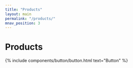 ```yaml
---
title: "Products"
layout: main
permalink: "/products/"
mnav_position: 3
---
```


<h1>Products</h1>
{% include components/button/button.html text="Button" %}